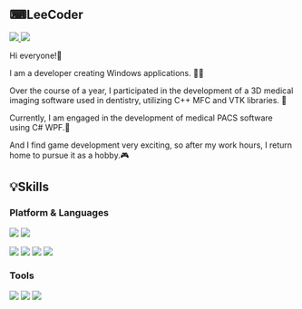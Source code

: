 ## ⌨LeeCoder

<a href="https://lee-coder.tistory.com" target="_blank">
  <img src="https://img.shields.io/badge/Tistory-FF5A4A?style=flat&logo=Tistory&logoColor=000000"/>
</a>
<a href="malbox0609@gmail.com" target="_blank">
  <img src="https://img.shields.io/badge/Gmail-FFFFFF?style=flat&logo=Gmail&logoColor=EA4335"/>
</a>


Hi everyone!👋

I am a developer creating Windows applications. 🧑‍💻


Over the course of a year, I participated in the development of a 3D medical imaging software used in dentistry, utilizing C++ MFC and VTK libraries. 🦷

Currently, I am engaged in the development of medical PACS software using C# WPF.🏥


And I find game development very exciting, so after my work hours, I return home to pursue it as a hobby.🎮




## 💡Skills

 ### Platform & Languages
<img src="https://img.shields.io/badge/C++-00599C?style=flat&logo=cplusplus&logoColor=FFFFFF"/>  <img src="https://img.shields.io/badge/Csharp-239120?style=flat&logo=csharp&logoColor=FFFFFF"/> 

<img src="https://img.shields.io/badge/MFC-FFFFFF?style=flat&logo=windows&logoColor=0078D4"/>  <img src="https://img.shields.io/badge/WPF-FFFFFF?style=flat&logo=windows&logoColor=0078D4"/>  <img src="https://img.shields.io/badge/SQL-FFFFFF?style=flat&logo=mysql&logoColor=#4479A1"/> <img src="https://img.shields.io/badge/SQL-FFFFFF?style=flat&logo=mysql&logoColor=#4479A1"/>

 ### Tools
<img src="https://img.shields.io/badge/Visual Studio-1E1E1E?style=flat&logo=visualstudio&logoColor=5C2D91"/> <img src="https://img.shields.io/badge/Unity-1E1E1E?style=flat&logo=unity&logoColor=FFFFFF"/> <img src="https://img.shields.io/badge/Git hub-FFFFFF?style=flat&logo=github&logoColor=181717"/>
